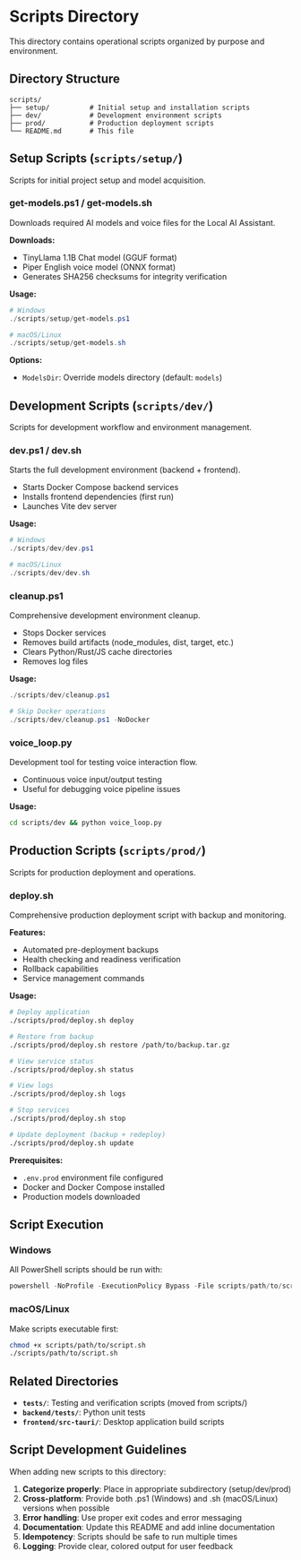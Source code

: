 # Scripts Directory

This directory contains operational scripts organized by purpose and environment.

## Directory Structure

```
scripts/
├── setup/          # Initial setup and installation scripts
├── dev/            # Development environment scripts  
├── prod/           # Production deployment scripts
└── README.md       # This file
```

## Setup Scripts (`scripts/setup/`)

Scripts for initial project setup and model acquisition.

### get-models.ps1 / get-models.sh
Downloads required AI models and voice files for the Local AI Assistant.

**Downloads:**
- TinyLlama 1.1B Chat model (GGUF format)
- Piper English voice model (ONNX format)
- Generates SHA256 checksums for integrity verification

**Usage:**
```powershell
# Windows
./scripts/setup/get-models.ps1

# macOS/Linux
./scripts/setup/get-models.sh
```

**Options:**
- `ModelsDir`: Override models directory (default: `models`)

## Development Scripts (`scripts/dev/`)

Scripts for development workflow and environment management.

### dev.ps1 / dev.sh
Starts the full development environment (backend + frontend).
- Starts Docker Compose backend services
- Installs frontend dependencies (first run)
- Launches Vite dev server

**Usage:**
```powershell
# Windows
./scripts/dev/dev.ps1

# macOS/Linux  
./scripts/dev/dev.sh
```

### cleanup.ps1
Comprehensive development environment cleanup.
- Stops Docker services
- Removes build artifacts (node_modules, dist, target, etc.)
- Clears Python/Rust/JS cache directories
- Removes log files

**Usage:**
```powershell
./scripts/dev/cleanup.ps1

# Skip Docker operations
./scripts/dev/cleanup.ps1 -NoDocker
```

### voice_loop.py
Development tool for testing voice interaction flow.
- Continuous voice input/output testing
- Useful for debugging voice pipeline issues

**Usage:**
```bash
cd scripts/dev && python voice_loop.py
```

## Production Scripts (`scripts/prod/`)

Scripts for production deployment and operations.

### deploy.sh
Comprehensive production deployment script with backup and monitoring.

**Features:**
- Automated pre-deployment backups
- Health checking and readiness verification
- Rollback capabilities
- Service management commands

**Usage:**
```bash
# Deploy application  
./scripts/prod/deploy.sh deploy

# Restore from backup
./scripts/prod/deploy.sh restore /path/to/backup.tar.gz

# View service status
./scripts/prod/deploy.sh status

# View logs
./scripts/prod/deploy.sh logs

# Stop services
./scripts/prod/deploy.sh stop

# Update deployment (backup + redeploy)
./scripts/prod/deploy.sh update
```

**Prerequisites:**
- `.env.prod` environment file configured
- Docker and Docker Compose installed
- Production models downloaded

## Script Execution

### Windows
All PowerShell scripts should be run with:
```powershell
powershell -NoProfile -ExecutionPolicy Bypass -File scripts/path/to/script.ps1
```

### macOS/Linux
Make scripts executable first:
```bash
chmod +x scripts/path/to/script.sh
./scripts/path/to/script.sh
```

## Related Directories

- **`tests/`**: Testing and verification scripts (moved from scripts/)
- **`backend/tests/`**: Python unit tests
- **`frontend/src-tauri/`**: Desktop application build scripts

## Script Development Guidelines

When adding new scripts to this directory:

1. **Categorize properly**: Place in appropriate subdirectory (setup/dev/prod)
2. **Cross-platform**: Provide both .ps1 (Windows) and .sh (macOS/Linux) versions when possible
3. **Error handling**: Use proper exit codes and error messaging
4. **Documentation**: Update this README and add inline documentation
5. **Idempotency**: Scripts should be safe to run multiple times
6. **Logging**: Provide clear, colored output for user feedback